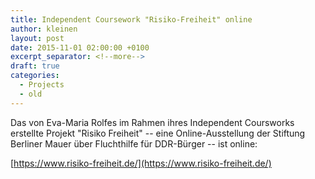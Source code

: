 ```yaml
---
title: Independent Coursework "Risiko-Freiheit" online
author: kleinen
layout: post
date: 2015-11-01 02:00:00 +0100
excerpt_separator: <!--more-->
draft: true
categories:
  - Projects
  - old
---
```


Das von Eva-Maria Rolfes im Rahmen ihres Independent Coursworks erstellte Projekt
"Risiko Freiheit" --
eine Online-Ausstellung der Stiftung Berliner Mauer über Fluchthilfe für
DDR-Bürger -- ist online:

[https://www.risiko-freiheit.de/](https://www.risiko-freiheit.de/)
